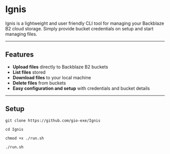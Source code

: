 # Ignis

Ignis is a lightweight and user friendly CLI tool for managing your Backblaze B2 cloud storage.
Simply provide bucket credentials on setup and start managing files.

---

## Features

- **Upload files** directly to Backblaze B2 buckets  
- **List files** stored  
- **Download files** to your local machine  
- **Delete files** from buckets  
- **Easy configuration and setup** with credentials and bucket details  

---

## Setup
```
git clone https://github.com/gio-exe/Ignis

cd Ignis

chmod +x ./run.sh

./run.sh
```
